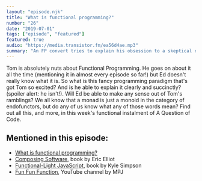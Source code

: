 ```yaml
---
layout: "episode.njk"
title: "What is functional programming?"
number: "26"
date: "2019-07-01"
tags: ["episode", "featured"]
featured: true
audio: "https://media.transistor.fm/ea56d4ae.mp3"
summary: "An FP convert tries to explain his obsession to a skeptical newbie coder."
---
```


Tom is absolutely nuts about Functional Programming. He goes on about it all the time (mentioning it in almost every episode so far!) but Ed doesn't really know what it is. So what is this fancy programming paradigm that's got Tom so excited? And is he able to explain it clearly and succinctly? (spoiler alert: he isn't!). Will Ed be able to make any sense out of Tom's ramblings? We all know that a monad is just a monoid in the category of endofunctors, but do any of us know what any of those words mean? Find out all this, and more, in this week's functional instalment of A Question of Code.

## Mentioned in this episode:

* [What is functional programming?](https://medium.com/javascript-scene/master-the-javascript-interview-what-is-functional-programming-7f218c68b3a0)
* [Composing Software](https://leanpub.com/composingsoftware), book by Eric Elliot
* [Functional-Light JavaScript](https://github.com/getify/Functional-Light-JS), book by Kyle Simpson
* [Fun Fun Function](https://www.youtube.com/channel/UCO1cgjhGzsSYb1rsB4bFe4Q), YouTube channel by MPJ
